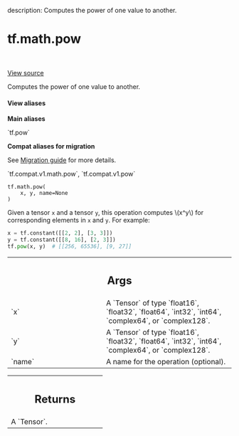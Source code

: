 description: Computes the power of one value to another.

<div itemscope itemtype="http://developers.google.com/ReferenceObject">
<meta itemprop="name" content="tf.math.pow" />
<meta itemprop="path" content="Stable" />
</div>

# tf.math.pow

<!-- Insert buttons and diff -->

<table class="tfo-notebook-buttons tfo-api nocontent" align="left">

</table>

<a target="_blank" href="/code/stable/tensorflow/python/ops/math_ops.py">View source</a>



Computes the power of one value to another.

<section class="expandable">
  <h4 class="showalways">View aliases</h4>
  <p>
<b>Main aliases</b>
<p>`tf.pow`</p>

<b>Compat aliases for migration</b>
<p>See
<a href="https://www.tensorflow.org/guide/migrate">Migration guide</a> for
more details.</p>
<p>`tf.compat.v1.math.pow`, `tf.compat.v1.pow`</p>
</p>
</section>

<pre class="devsite-click-to-copy prettyprint lang-py tfo-signature-link">
<code>tf.math.pow(
    x, y, name=None
)
</code></pre>



<!-- Placeholder for "Used in" -->

Given a tensor `x` and a tensor `y`, this operation computes \\(x^y\\) for
corresponding elements in `x` and `y`. For example:

```python
x = tf.constant([[2, 2], [3, 3]])
y = tf.constant([[8, 16], [2, 3]])
tf.pow(x, y)  # [[256, 65536], [9, 27]]
```

<!-- Tabular view -->
 <table class="responsive fixed orange">
<colgroup><col width="214px"><col></colgroup>
<tr><th colspan="2"><h2 class="add-link">Args</h2></th></tr>

<tr>
<td>
`x`
</td>
<td>
A `Tensor` of type `float16`, `float32`, `float64`, `int32`, `int64`,
`complex64`, or `complex128`.
</td>
</tr><tr>
<td>
`y`
</td>
<td>
A `Tensor` of type `float16`, `float32`, `float64`, `int32`, `int64`,
`complex64`, or `complex128`.
</td>
</tr><tr>
<td>
`name`
</td>
<td>
A name for the operation (optional).
</td>
</tr>
</table>



<!-- Tabular view -->
 <table class="responsive fixed orange">
<colgroup><col width="214px"><col></colgroup>
<tr><th colspan="2"><h2 class="add-link">Returns</h2></th></tr>
<tr class="alt">
<td colspan="2">
A `Tensor`.
</td>
</tr>

</table>

